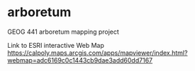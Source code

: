 # arboretum
GEOG 441 arboretum mapping project

Link to ESRI interactive Web Map
https://calpoly.maps.arcgis.com/apps/mapviewer/index.html?webmap=adc6169c0c1443cb9dae3add60dd7167 

